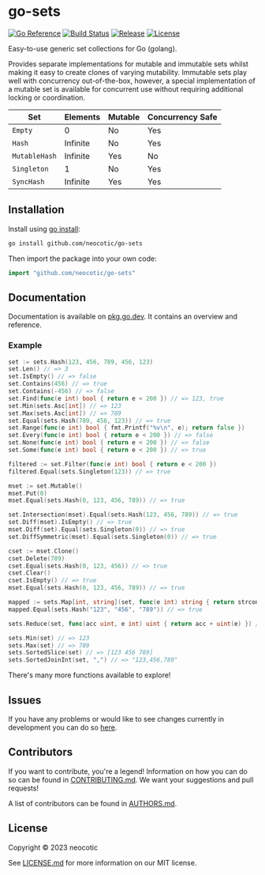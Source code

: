 # go-sets

[![Go Reference](https://img.shields.io/badge/go.dev-reference-007d9c?style=for-the-badge&logo=go&logoColor=white)](https://pkg.go.dev/github.com/neocotic/go-sets)
[![Build Status](https://img.shields.io/github/actions/workflow/status/neocotic/go-sets/ci.yml?style=for-the-badge)](https://github.com/neocotic/go-sets/actions/workflows/ci.yml)
[![Release](https://img.shields.io/github/v/release/neocotic/go-sets?style=for-the-badge)](https://github.com/neocotic/go-sets)
[![License](https://img.shields.io/github/license/neocotic/go-sets?style=for-the-badge)](https://github.com/neocotic/go-sets/blob/main/LICENSE.md)

Easy-to-use generic set collections for Go (golang).

Provides separate implementations for mutable and immutable sets whilst making it easy to create clones of varying
mutability. Immutable sets play well with concurrency out-of-the-box, however, a special implementation of a mutable set
is available for concurrent use without requiring additional locking or coordination.

| Set           | Elements | Mutable | Concurrency Safe |
|---------------|----------|---------|------------------|
| `Empty`       | 0        | No      | Yes              |
| `Hash`        | Infinite | No      | Yes              |
| `MutableHash` | Infinite | Yes     | No               |
| `Singleton`   | 1        | No      | Yes              |
| `SyncHash`    | Infinite | Yes     | Yes              |

## Installation

Install using [go install](https://go.dev/ref/mod#go-install):

``` sh
go install github.com/neocotic/go-sets
```

Then import the package into your own code:

``` go
import "github.com/neocotic/go-sets"
```

## Documentation

Documentation is available on [pkg.go.dev](https://pkg.go.dev/github.com/neocotic/go-sets#section-documentation). It
contains an overview and reference.

### Example

``` go
set := sets.Hash(123, 456, 789, 456, 123)
set.Len() // => 3
set.IsEmpty() // => false
set.Contains(456) // => true
set.Contains(-456) // => false
set.Find(func(e int) bool { return e < 200 }) // => 123, true
set.Min(sets.Asc[int]) // => 123
set.Max(sets.Asc[int]) // => 789
set.Equal(sets.Hash(789, 456, 123)) // => true
set.Range(func(e int) bool { fmt.Printf("%v\n", e); return false })
set.Every(func(e int) bool { return e < 200 }) // => false
set.None(func(e int) bool { return e < 200 }) // => false
set.Some(func(e int) bool { return e < 200 }) // => true

filtered := set.Filter(func(e int) bool { return e < 200 })
filtered.Equal(sets.Singleton(123)) // => true

mset := set.Mutable()
mset.Put(0)
mset.Equal(sets.Hash(0, 123, 456, 789)) // => true

set.Intersection(mset).Equal(sets.Hash(123, 456, 789)) // => true
set.Diff(mset).IsEmpty() // => true
mset.Diff(set).Equal(sets.Singleton(0)) // => true
set.DiffSymmetric(mset).Equal(sets.Singleton(0)) // => true

cset := mset.Clone()
cset.Delete(789)
cset.Equal(sets.Hash(0, 123, 456)) // => true
cset.Clear()
cset.IsEmpty() // => true
mset.Equal(sets.Hash(0, 123, 456, 789)) // => true

mapped := sets.Map[int, string](set, func(e int) string { return strconv.FormatInt(int64(e), 10) })
mapped.Equal(sets.Hash("123", "456", "789")) // => true

sets.Reduce(set, func(acc uint, e int) uint { return acc + uint(e) }) // => 1368

sets.Min(set) // => 123
sets.Max(set) // => 789
sets.SortedSlice(set) // => [123 456 789]
sets.SortedJoinInt(set, ",") // => "123,456,789"
```

There's many more functions available to explore!

## Issues

If you have any problems or would like to see changes currently in development you can do so
[here](https://github.com/neocotic/go-sets/issues).

## Contributors

If you want to contribute, you're a legend! Information on how you can do so can be found in
[CONTRIBUTING.md](https://github.com/neocotic/go-sets/blob/main/CONTRIBUTING.md). We want your suggestions and pull
requests!

A list of contributors can be found in [AUTHORS.md](https://github.com/neocotic/go-sets/blob/main/AUTHORS.md).

## License

Copyright © 2023 neocotic

See [LICENSE.md](https://github.com/neocotic/go-sets/raw/main/LICENSE.md) for more information on our MIT license.
